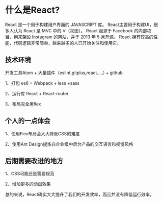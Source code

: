 # 什么是React?
<p>

React 是一个用于构建用户界面的 JAVASCRIPT 库。
React主要用于构建UI，很多人认为 React 是 MVC 中的 V（视图）。
React 起源于 Facebook 的内部项目，用来架设 Instagram 的网站，并于 2013 年 5 月开源。
React 拥有较高的性能，代码逻辑非常简单，越来越多的人已开始关注和使用它。
</p>

## 技术环境
<p>开发工具Atom + 大量插件（eslint,gitplus,react.....) + github </p>
<p>1、打包 es6 + Webpack + less +sass </p>
<p>2、运行库 React +  React-router</p>
<p>3、布局完全用flex </p>

## 个人的一点体会
<p>1、使用Flex布局会大大降低CSS的难度</p>
<p>2、使用Ant Design提炼自企业级中后台产品的交互语言和视觉风格</p>

## 后期需要改进的地方
<p>1、CSS可能还是需要规范</p>
<p>2、增加更多的动画效果</p>
<p>总的来说，React确实大大提升了我们的开发效率，而且并没有降低运行效率。</p>
